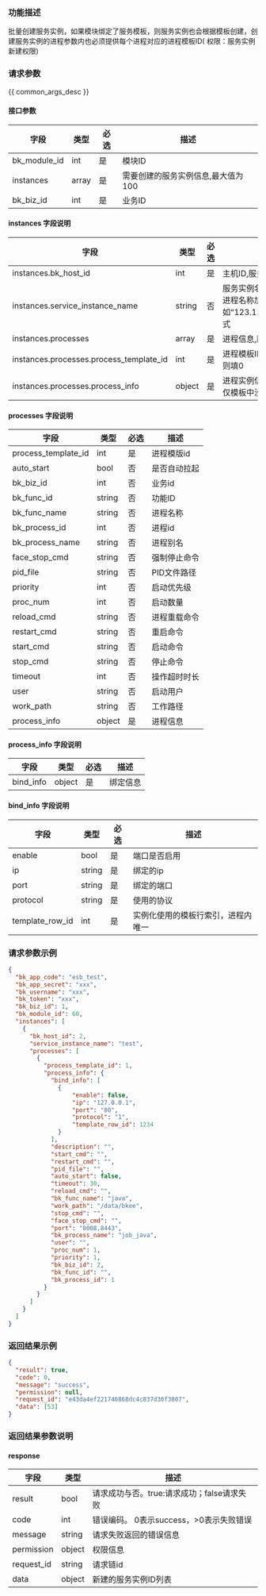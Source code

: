 ### 功能描述

批量创建服务实例，如果模块绑定了服务模板，则服务实例也会根据模板创建，创建服务实例的进程参数内也必须提供每个进程对应的进程模板ID(
权限：服务实例新建权限)

### 请求参数

{{ common_args_desc }}

#### 接口参数

| 字段           | 类型    | 必选 | 描述                  |
|--------------|-------|----|---------------------|
| bk_module_id | int   | 是  | 模块ID                |
| instances    | array | 是  | 需要创建的服务实例信息,最大值为100 |
| bk_biz_id    | int   | 是  | 业务ID                |

#### instances 字段说明

| 字段                                      | 类型     | 必选 | 描述                                                                  |
|-----------------------------------------|--------|----|---------------------------------------------------------------------|
| instances.bk_host_id                    | int    | 是  | 主机ID,服务实例绑定的主机ID                                                    |
| instances.service_instance_name         | string | 否  | 服务实例名称，不填则会使用主机IP加进程名称加服务绑定的端口作为名称，如“123.123.123.123_job_java_80”形式 |
| instances.processes                     | array  | 是  | 进程信息,服务实例下新建的进程信息                                                   |
| instances.processes.process_template_id | int    | 是  | 进程模板ID,如果模块没有绑定服务模板则填0                                              |
| instances.processes.process_info        | object | 是  | 进程实例信息,如果进程绑定有模板，则仅模板中没有锁定的字段有效                                     |

#### processes 字段说明

| 字段                  | 类型     | 必选 | 描述      |
|---------------------|--------|----|---------|
| process_template_id | int    | 是  | 进程模版id  |
| auto_start          | bool   | 否  | 是否自动拉起  |
| bk_biz_id           | int    | 否  | 业务id    |
| bk_func_id          | string | 否  | 功能ID    |
| bk_func_name        | string | 否  | 进程名称    |
| bk_process_id       | int    | 否  | 进程id    |
| bk_process_name     | string | 否  | 进程别名    |
| face_stop_cmd       | string | 否  | 强制停止命令  |
| pid_file            | string | 否  | PID文件路径 |
| priority            | int    | 否  | 启动优先级   |
| proc_num            | int    | 否  | 启动数量    |
| reload_cmd          | string | 否  | 进程重载命令  |
| restart_cmd         | string | 否  | 重启命令    |
| start_cmd           | string | 否  | 启动命令    |
| stop_cmd            | string | 否  | 停止命令    |
| timeout             | int    | 否  | 操作超时时长  |
| user                | string | 否  | 启动用户    |
| work_path           | string | 否  | 工作路径    |
| process_info        | object | 是  | 进程信息    |

#### process_info 字段说明

| 字段                  | 类型     | 必选 | 描述    |
|---------------------|--------|----|-------|
| bind_info           | object | 是  | 绑定信息  |

#### bind_info 字段说明

| 字段              | 类型     | 必选 | 描述                |
|-----------------|--------|----|-------------------|
| enable          | bool   | 是  | 端口是否启用            |
| ip              | string | 是  | 绑定的ip             |
| port            | string | 是  | 绑定的端口             |
| protocol        | string | 是  | 使用的协议             |
| template_row_id | int    | 是  | 实例化使用的模板行索引，进程内唯一 |

### 请求参数示例

```json
{
  "bk_app_code": "esb_test",
  "bk_app_secret": "xxx",
  "bk_username": "xxx",
  "bk_token": "xxx",
  "bk_biz_id": 1,
  "bk_module_id": 60,
  "instances": [
    {
      "bk_host_id": 2,
      "service_instance_name": "test",
      "processes": [
        {
          "process_template_id": 1,
          "process_info": {
            "bind_info": [
              {
                  "enable": false,
                  "ip": "127.0.0.1",
                  "port": "80",
                  "protocol": "1",
                  "template_row_id": 1234
              }
            ],
            "description": "",
            "start_cmd": "",
            "restart_cmd": "",
            "pid_file": "",
            "auto_start": false,
            "timeout": 30,
            "reload_cmd": "",
            "bk_func_name": "java",
            "work_path": "/data/bkee",
            "stop_cmd": "",
            "face_stop_cmd": "",
            "port": "8008,8443",
            "bk_process_name": "job_java",
            "user": "",
            "proc_num": 1,
            "priority": 1,
            "bk_biz_id": 2,
            "bk_func_id": "",
            "bk_process_id": 1
          }
        }
      ]
    }
  ]
}
```

### 返回结果示例

```json
{
  "result": true,
  "code": 0,
  "message": "success",
  "permission": null,
  "request_id": "e43da4ef221746868dc4c837d36f3807",
  "data": [53]
}
```

### 返回结果参数说明

#### response

| 字段         | 类型     | 描述                         |
|------------|--------|----------------------------|
| result     | bool   | 请求成功与否。true:请求成功；false请求失败 |
| code       | int    | 错误编码。 0表示success，>0表示失败错误  |
| message    | string | 请求失败返回的错误信息                |
| permission | object | 权限信息                       |
| request_id | string | 请求链id                      |
| data       | object | 新建的服务实例ID列表                |

